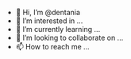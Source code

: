 - 👋 Hi, I’m @dentania
- 👀 I’m interested in ...
- 🌱 I’m currently learning ...
- 💞️ I’m looking to collaborate on ...
- 📫 How to reach me ...

<!---
dentania/dentania is a ✨ special ✨ repository because its `README.md` (this file) appears on your GitHub profile.
You can click the Preview link to take a look at your changes.
--->
